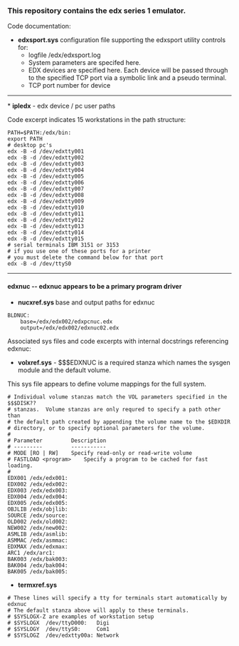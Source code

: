 
### This repository contains the edx series 1 emulator.

Code documentation:

* <b>edxsport.sys</b> configuration file supporting the edxsport utility controls for:
  * logfile /edx/edxsport.log
  * System parameters are specifed here.
  * EDX devices are specified here.  Each device will be passed through to the specified TCP port via a symbolic link and a pseudo terminal.
  * TCP port number for device

<hr>
* <b>ipledx</b> - edx device / pc user paths

Code excerpt indicates 15 workstations in the path structure:

```console
PATH=$PATH:/edx/bin:
export PATH
# desktop pc's
edx -B -d /dev/edxtty001
edx -B -d /dev/edxtty002
edx -B -d /dev/edxtty003
edx -B -d /dev/edxtty004
edx -B -d /dev/edxtty005
edx -B -d /dev/edxtty006
edx -B -d /dev/edxtty007
edx -B -d /dev/edxtty008
edx -B -d /dev/edxtty009
edx -B -d /dev/edxtty010
edx -B -d /dev/edxtty011
edx -B -d /dev/edxtty012
edx -B -d /dev/edxtty013
edx -B -d /dev/edxtty014
edx -B -d /dev/edxtty015
# serial terminals IBM 3151 or 3153
# if you use one of these ports for a printer
# you must delete the command below for that port
edx -B -d /dev/ttyS0
```

<hr>

#### edxnuc -- edxnuc appears to be a primary program driver

* <b> nucxref.sys </b> base and output paths for edxnuc 

```console
BLDNUC:
	base=/edx/edx002/edxpcnuc.edx
	output=/edx/edx002/edxnuc02.edx
```


Associated sys files and code excerpts with internal docstrings referencing edxnuc:

* <b>volxref.sys</b> - $$$EDXNUC is a required stanza which names the sysgen module and the default volume.

This sys file appears to define volume mappings for the full system. 

```console
# Individual volume stanzas match the VOL parameters specified in the $$$DISK??
# stanzas.  Volume stanzas are only requred to specify a path other than
# the default path created by appending the volume name to the $EDXDIR
# directory, or to specify optional parameters for the volume.  
#
# Parameter   		Description
# ---------   		-----------
# MODE [RO | RW]	Specify read-only or read-write volume
# FASTLOAD <program>	Specify a program to be cached for fast loading.
#
EDX001 /edx/edx001:
EDX002 /edx/edx002:
EDX003 /edx/edx003:
EDX004 /edx/edx004:
EDX005 /edx/edx005:
OBJLIB /edx/objlib:
SOURCE /edx/source:
OLD002 /edx/old002:
NEW002 /edx/new002:
ASMLIB /edx/asmlib:
ASMMAC /edx/asmmac:
EDXMAX /edx/edxmax:
ARC1 /edx/arc1:
BAK003 /edx/bak003:
BAK004 /edx/bak004:
BAK005 /edx/bak005:
```


* <b> termxref.sys </b>

```console
# These lines will specify a tty for terminals start automatically by edxnuc
# The default stanza above will apply to these terminals.
# $SYSLOGX-Z are examples of workstation setup 
# $SYSLOGX  /dev/ttyD000:   Digi
# $SYSLOGY  /dev/ttyS0:     Com1
# $SYSLOGZ  /dev/edxtty00a: Network
```


